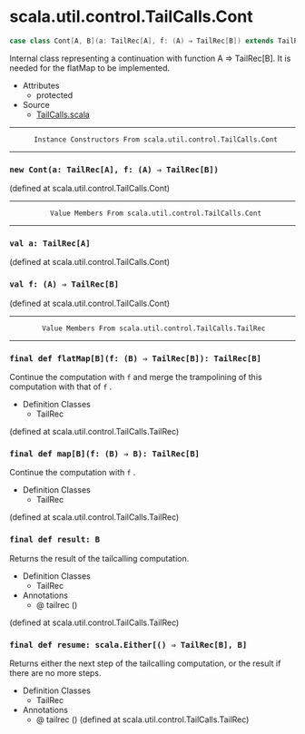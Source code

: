 
#                      scala.util.control.TailCalls.Cont                      #

```scala
case class Cont[A, B](a: TailRec[A], f: (A) ⇒ TailRec[B]) extends TailRec[B] with Product with Serializable
```

Internal class representing a continuation with function A => TailRec[B]. It is
needed for the flatMap to be implemented.

* Attributes
  * protected
* Source
  * [TailCalls.scala](https://github.com/scala/scala/tree/6d09a1ba5f/src/library/scala/util/control/TailCalls.scala#L1)


--------------------------------------------------------------------------------
          Instance Constructors From scala.util.control.TailCalls.Cont
--------------------------------------------------------------------------------


### `new Cont(a: TailRec[A], f: (A) ⇒ TailRec[B])`                           ###

(defined at scala.util.control.TailCalls.Cont)


--------------------------------------------------------------------------------
              Value Members From scala.util.control.TailCalls.Cont
--------------------------------------------------------------------------------


### `val a: TailRec[A]`                                                      ###

(defined at scala.util.control.TailCalls.Cont)


### `val f: (A) ⇒ TailRec[B]`                                                ###

(defined at scala.util.control.TailCalls.Cont)


--------------------------------------------------------------------------------
            Value Members From scala.util.control.TailCalls.TailRec
--------------------------------------------------------------------------------


### `final def flatMap[B](f: (B) ⇒ TailRec[B]): TailRec[B]`                  ###

Continue the computation with `f` and merge the trampolining of this computation
with that of `f` .

* Definition Classes
  * TailRec

(defined at scala.util.control.TailCalls.TailRec)


### `final def map[B](f: (B) ⇒ B): TailRec[B]`                               ###

Continue the computation with `f` .

* Definition Classes
  * TailRec

(defined at scala.util.control.TailCalls.TailRec)


### `final def result: B`                                                    ###

Returns the result of the tailcalling computation.

* Definition Classes
  * TailRec
* Annotations
  * @ tailrec ()

(defined at scala.util.control.TailCalls.TailRec)


### `final def resume: scala.Either[() ⇒ TailRec[B], B]`                     ###

Returns either the next step of the tailcalling computation, or the result if
there are no more steps.

* Definition Classes
  * TailRec
* Annotations
  * @ tailrec ()
(defined at scala.util.control.TailCalls.TailRec)
